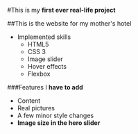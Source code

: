 #This is my **first ever real-life project**

##This is the website for my mother's hotel

- Implemented skills
  - HTML5
  - CSS 3
  - Image slider
  - Hover effects
  - Flexbox

###Features I **have to add**

- Content
- Real pictures
- A few minor style changes
- **Image size in the hero slider**
